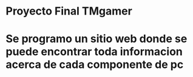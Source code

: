 # Proyecto Final TMgamer

Se programo un sitio web donde se puede encontrar toda informacion acerca de cada componente de pc
=======
